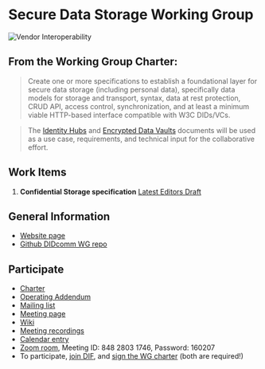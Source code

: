 # Secure Data Storage Working Group

![Vendor Interoperability](https://github.com/decentralized-identity/confidential-storage/workflows/Vendor%20Interoperability/badge.svg)


## From the Working Group Charter:

> Create one or more specifications to establish a foundational layer for secure data storage (including personal data), specifically
> data models for storage and transport, syntax, data at rest protection, CRUD API, access control, synchronization, and at least a
> minimum viable HTTP-based interface compatible with W3C DIDs/VCs.

> The [Identity Hubs](https://github.com/decentralized-identity/identity-hub) and [Encrypted Data Vaults](https://github.com/digitalbazaar/encrypted-data-vaults) documents will be used as a use case, requirements, and technical input for the
> collaborative effort.

## Work Items

1. **Confidential Storage specification** [Latest Editors Draft](https://identity.foundation/confidential-storage/)

## General Information

- [Website page](https://identity.foundation/working-groups/secure-data-storage.html)
- [Github DIDcomm WG repo](https://github.com/decentralized-identity/confidential-storage)



## Participate

- [Charter](https://github.com/decentralized-identity/org/blob/master/Org%20documents/WG%20documents/DIF_SDS_WG_charter_v1.pdf)
- [Operating Addendum](https://github.com/decentralized-identity/org/blob/master/Org%20documents/WG%20documents/DIF_SDS_WG_Operating_Addendum_v1.pdf)
- [Mailing list](sds-wg@lists.identity.foundation)
- [Meeting page](https://github.com/decentralized-identity/confidential-storage/blob/master/agenda.md)
- [Wiki](https://dif.groups.io/g/sds-wg/wiki)
- [Meeting recordings](https://docs.google.com/spreadsheets/d/1wgccmMvIImx30qVE9GhRKWWv3vmL2ZyUauuKx3IfRmA/edit#gid=85275820)
- [Calendar entry](https://calendar.google.com/event?action=TEMPLATE&tmeid=Y2cwOG5vZGc5bGJkM3QyajQ5Zmk3MmxsZ29fMjAyMTAxMTRUMjEwMDAwWiBkZWNlbnRyYWxpemVkLmlkZW50aXR5QG0&tmsrc=decentralized.identity%40gmail.com&scp=ALL)
- [Zoom room](https://us02web.zoom.us/j/84828031746?pwd=V0xGTnJ2Zm15RHlSRFpNTlRPQzdLUT09), Meeting ID: 848 2803 1746, Password: 160207
- To participate, [join DIF](https://identity.foundation/join), and [sign the WG charter](https://bit.ly/DIF_WG_select_SDS) (both are required!)

